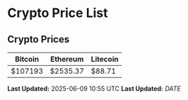 # Crypto Price List

## Crypto Prices
| Bitcoin | Ethereum | Litecoin |
| ------- | -------- | -------- |
| $107193 | $2535.37 | $88.71 |
**Last Updated:** 2025-06-09 10:55 UTC
**Last Updated:** $DATE$
